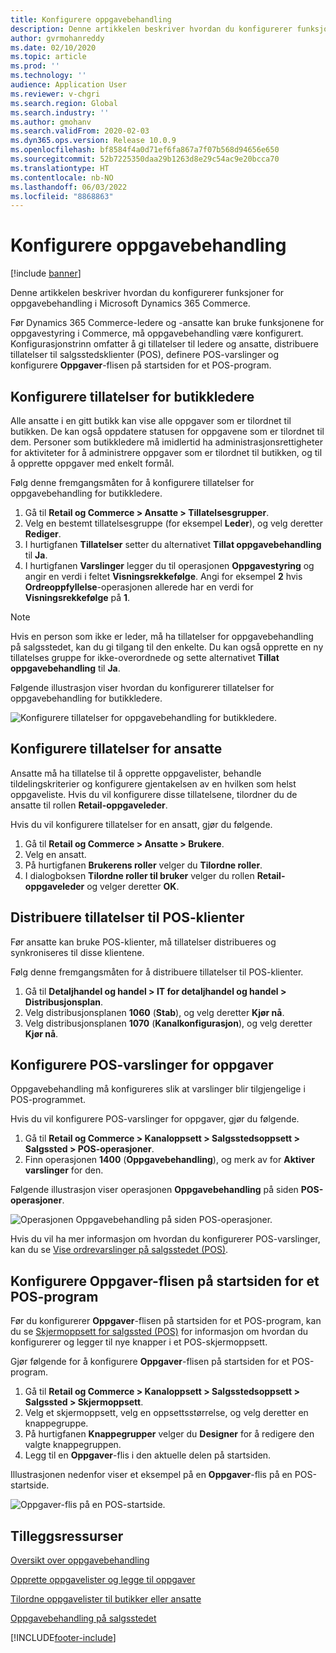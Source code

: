 ```yaml
---
title: Konfigurere oppgavebehandling
description: Denne artikkelen beskriver hvordan du konfigurerer funksjoner for oppgavebehandling i Microsoft Dynamics 365 Commerce.
author: gvrmohanreddy
ms.date: 02/10/2020
ms.topic: article
ms.prod: ''
ms.technology: ''
audience: Application User
ms.reviewer: v-chgri
ms.search.region: Global
ms.search.industry: ''
ms.author: gmohanv
ms.search.validFrom: 2020-02-03
ms.dyn365.ops.version: Release 10.0.9
ms.openlocfilehash: bf8584f4a0d71ef6fa867a7f07b568d94656e650
ms.sourcegitcommit: 52b7225350daa29b1263d8e29c54ac9e20bcca70
ms.translationtype: HT
ms.contentlocale: nb-NO
ms.lasthandoff: 06/03/2022
ms.locfileid: "8868863"
---
```

# <a name="configure-task-management"></a>Konfigurere oppgavebehandling

[!include [banner](includes/banner.md)]

Denne artikkelen beskriver hvordan du konfigurerer funksjoner for oppgavebehandling i Microsoft Dynamics 365 Commerce.

Før Dynamics 365 Commerce-ledere og -ansatte kan bruke funksjonene for oppgavestyring i Commerce, må oppgavebehandling være konfigurert. Konfigurasjonstrinn omfatter å gi tillatelser til ledere og ansatte, distribuere tillatelser til salgsstedsklienter (POS), definere POS-varslinger og konfigurere **Oppgaver**-flisen på startsiden for et POS-program.

## <a name="configure-permissions-for-store-managers"></a>Konfigurere tillatelser for butikkledere

Alle ansatte i en gitt butikk kan vise alle oppgaver som er tilordnet til butikken. De kan også oppdatere statusen for oppgavene som er tilordnet til dem. Personer som butikkledere må imidlertid ha administrasjonsrettigheter for aktiviteter for å administrere oppgaver som er tilordnet til butikken, og til å opprette oppgaver med enkelt formål.

Følg denne fremgangsmåten for å konfigurere tillatelser for oppgavebehandling for butikkledere.

1. Gå til **Retail og Commerce \> Ansatte \> Tillatelsesgrupper**.
1. Velg en bestemt tillatelsesgruppe (for eksempel **Leder**), og velg deretter **Rediger**.
1. I hurtigfanen **Tillatelser** setter du alternativet **Tillat oppgavebehandling** til **Ja**.
1. I hurtigfanen **Varslinger** legger du til operasjonen **Oppgavestyring** og angir en verdi i feltet **Visningsrekkefølge**. Angi for eksempel **2** hvis **Ordreoppfyllelse**-operasjonen allerede har en verdi for **Visningsrekkefølge** på **1**.
    
> [!NOTE]
> Hvis en person som ikke er leder, må ha tillatelser for oppgavebehandling på salgsstedet, kan du gi tilgang til den enkelte. Du kan også opprette en ny tillatelses gruppe for ikke-overordnede og sette alternativet **Tillat oppgavebehandling** til **Ja**.

Følgende illustrasjon viser hvordan du konfigurerer tillatelser for oppgavebehandling for butikkledere.

![Konfigurere tillatelser for oppgavebehandling for butikkledere.](media/HQ-POS-Tasks-Notifications-User-Permission.png)

## <a name="configure-permissions-for-employees"></a>Konfigurere tillatelser for ansatte

Ansatte må ha tillatelse til å opprette oppgavelister, behandle tildelingskriterier og konfigurere gjentakelsen av en hvilken som helst oppgaveliste. Hvis du vil konfigurere disse tillatelsene, tilordner du de ansatte til rollen **Retail-oppgaveleder**.

Hvis du vil konfigurere tillatelser for en ansatt, gjør du følgende.

1. Gå til **Retail og Commerce \> Ansatte \> Brukere**.
1. Velg en ansatt.
1. På hurtigfanen **Brukerens roller** velger du **Tilordne roller**.
1. I dialogboksen **Tilordne roller til bruker** velger du rollen **Retail-oppgaveleder** og velger deretter **OK**.

## <a name="distribute-permissions-to-pos-clients"></a>Distribuere tillatelser til POS-klienter

Før ansatte kan bruke POS-klienter, må tillatelser distribueres og synkroniseres til disse klientene.

Følg denne fremgangsmåten for å distribuere tillatelser til POS-klienter.

1. Gå til **Detaljhandel og handel \> IT for detaljhandel og handel \> Distribusjonsplan**.
1. Velg distribusjonsplanen **1060** (**Stab**), og velg deretter **Kjør nå**.
1. Velg distribusjonsplanen **1070** (**Kanalkonfigurasjon**), og velg deretter **Kjør nå**.

## <a name="configure-pos-notifications-for-tasks"></a>Konfigurere POS-varslinger for oppgaver

Oppgavebehandling må konfigureres slik at varslinger blir tilgjengelige i POS-programmet.

Hvis du vil konfigurere POS-varslinger for oppgaver, gjør du følgende.

1. Gå til **Retail og Commerce \> Kanaloppsett \> Salgsstedsoppsett \> Salgssted \> POS-operasjoner**.
1. Finn operasjonen **1400** (**Oppgavebehandling**), og merk av for **Aktiver varslinger** for den.

Følgende illustrasjon viser operasjonen **Oppgavebehandling** på siden **POS-operasjoner**.

![Operasjonen Oppgavebehandling på siden POS-operasjoner.](media/HQ-POS-Tasks-Notifications.png)

Hvis du vil ha mer informasjon om hvordan du konfigurerer POS-varslinger, kan du se [Vise ordrevarslinger på salgsstedet (POS)](notifications-pos.md).

## <a name="configure-the-tasks-tile-on-a-pos-application-home-page"></a>Konfigurere Oppgaver-flisen på startsiden for et POS-program

Før du konfigurerer **Oppgaver**-flisen på startsiden for et POS-program, kan du se [Skjermoppsett for salgssted (POS)](pos-screen-layouts.md) for informasjon om hvordan du konfigurerer og legger til nye knapper i et POS-skjermoppsett.

Gjør følgende for å konfigurere **Oppgaver**-flisen på startsiden for et POS-program.

1. Gå til **Retail og Commerce \> Kanaloppsett \> Salgsstedsoppsett \> Salgssted \> Skjermoppsett**.
1. Velg et skjermoppsett, velg en oppsettsstørrelse, og velg deretter en knappegruppe.
1. På hurtigfanen **Knappegrupper** velger du **Designer** for å redigere den valgte knappegruppen.
1. Legg til en **Oppgaver**-flis i den aktuelle delen på startsiden.

Illustrasjonen nedenfor viser et eksempel på en **Oppgaver**-flis på en POS-startside.

![Oppgaver-flis på en POS-startside.](media/POS-home-screen-tasks-button-image.png)

## <a name="additional-resources"></a>Tilleggsressurser

[Oversikt over oppgavebehandling](task-mgmt-overview.md)

[Opprette oppgavelister og legge til oppgaver](task-mgmt-create-lists.md)

[Tilordne oppgavelister til butikker eller ansatte](task-mgmt-assign-lists.md)

[Oppgavebehandling på salgsstedet](task-mgmt-POS.md)


[!INCLUDE[footer-include](../includes/footer-banner.md)]
